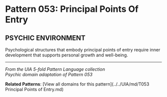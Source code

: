# Pattern 053: Principal Points Of Entry

## PSYCHIC ENVIRONMENT

Psychological structures that embody principal points of entry require inner development that supports personal growth and well-being.

---

*From the UIA 5-fold Pattern Language collection*  
*Psychic domain adaptation of Pattern 053*

**Related Patterns**: [View all domains for this pattern](../../UIA/md/T053 Principal Points of Entry.md)